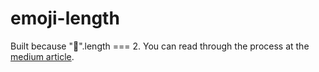 # emoji-length

Built because "💩".length === 2. You can read through the process at the [medium article](https://medium.com/@jtenclay/finally-moving-past-length-2-86054156b180).